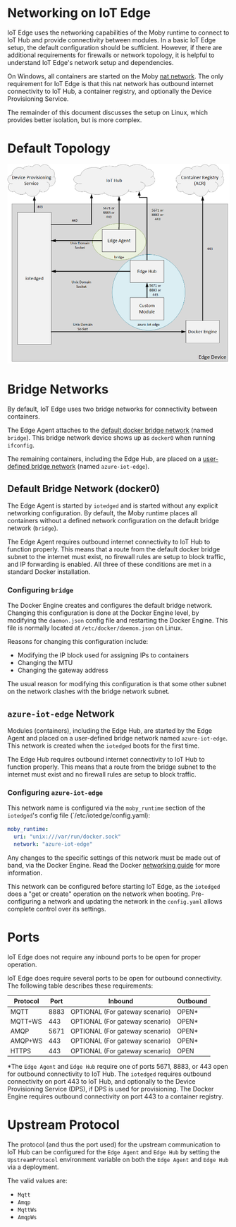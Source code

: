 # Networking on IoT Edge

IoT Edge uses the networking capabilities of the Moby runtime to connect to IoT Hub and provide connectivity between modules.
In a basic IoT Edge setup, the default configuration should be sufficient.
However, if there are additional requirements for firewalls or network topology, it is helpful to understand IoT Edge's network setup and dependencies.

On Windows, all containers are started on the Moby [nat network][3]. The only requirement for IoT Edge is that this nat network has outbound internet connectivity to IoT Hub, a container registry, and optionally the Device Provisioning Service.

The remainder of this document discusses the setup on Linux, which provides better isolation, but is more complex.

# Default Topology

![IoT Edge network][network]

# Bridge Networks

By default, IoT Edge uses two bridge networks for connectivity between containers.

The Edge Agent attaches to the [default docker bridge network][1] (named `bridge`).
This bridge network device shows up as `docker0` when running `ifconfig`.

The remaining containers, including the Edge Hub, are placed on a [user-defined bridge network][2] (named `azure-iot-edge`).

## Default Bridge Network (docker0)

The Edge Agent is started by `iotedged` and is started without any explicit networking configuration.
By default, the Moby runtime places all containers without a defined network configuration on the default bridge network (`bridge`).

The Edge Agent requires outbound internet connectivity to IoT Hub to function properly.
This means that a route from the default docker bridge subnet to the internet must exist, no firewall rules are setup to block traffic, and IP forwarding is enabled.
All three of these conditions are met in a standard Docker installation.

### Configuring `bridge`

The Docker Engine creates and configures the default bridge network.
Changing this configuration is done at the Docker Engine level, by modifying the `daemon.json` config file and restarting the Docker Engine.
This file is normally located at `/etc/docker/daemon.json` on Linux.

Reasons for changing this configuration include:
* Modifying the IP block used for assigning IPs to containers
* Changing the MTU
* Changing the gateway address

The usual reason for modifying this configuration is that some other subnet on the network clashes with the bridge network subnet.

## `azure-iot-edge` Network

Modules (containers), including the Edge Hub, are started by the Edge Agent and placed on a user-defined bridge network named `azure-iot-edge`.
This network is created when the `iotedged` boots for the first time.

The Edge Hub requires outbound internet connectivity to IoT Hub to function properly.
This means that a route from the bridge subnet to the internet must exist and no firewall rules are setup to block traffic.

### Configuring `azure-iot-edge`

This network name is configured via the `moby_runtime` section of the `iotedged`'s config file (`/etc/iotedge/config.yaml):

```yaml
moby_runtime:
  uri: "unix:///var/run/docker.sock"
  network: "azure-iot-edge"
```

Any changes to the specific settings of this network must be made out of band, via the Docker Engine.
Read the Docker [networking guide][4] for more information.

This network can be configured before starting IoT Edge, as the `iotedged` does a "get or create" operation on the network when booting.
Pre-configuring a network and updating the network in the `config.yaml` allows complete control over its settings.

# Ports

IoT Edge does not require any inbound ports to be open for proper operation.

IoT Edge does require several ports to be open for outbound connectivity.
The following table describes these requirements:

|Protocol | Port | Inbound                         | Outbound  |
|---------|------|---------------------------------|-----------|
| MQTT    | 8883 | OPTIONAL (For gateway scenario) | OPEN*     | 
| MQTT+WS | 443  | OPTIONAL (For gateway scenario) | OPEN*     |
| AMQP    | 5671 | OPTIONAL (For gateway scenario) | OPEN*     | 
| AMQP+WS | 443  | OPTIONAL (For gateway scenario) | OPEN*     |
| HTTPS   | 443  | OPTIONAL (For gateway scenario) | OPEN      |

*The `Edge Agent` and `Edge Hub` require one of ports 5671, 8883, or 443 open for outbound connectivity to IoT Hub.
The `iotedged` requires outbound connectivity on port 443 to IoT Hub, and optionally to the Device Provisioning Service (DPS), if DPS is used for provisioning.
The Docker Engine requires outbound connectivity on port 443 to a container registry.

# Upstream Protocol

The protocol (and thus the port used) for the upstream communication to IoT Hub can be configured for the `Edge Agent` and `Edge Hub` by setting the `UpstreamProtocol` environment variable on both the `Edge Agent` and `Edge Hub` via a deployment.

The valid values are:
* `Mqtt`
* `Amqp`
* `MqttWs`
* `AmqpWs`


[1]: https://docs.docker.com/network/bridge/#use-the-default-bridge-network
[2]: https://docs.docker.com/network/bridge/
[3]: https://docs.microsoft.com/en-us/virtualization/windowscontainers/container-networking/network-drivers-topologies
[4]: https://docs.docker.com/network/

[network]: images/iotedge-network.png